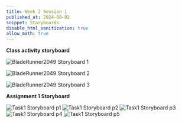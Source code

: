 ```yaml
---
title: Week 2 Session 1
published_at: 2024-08-02
snippet: Storyboards
disable_html_sanitization: true
allow_math: true
---
```


**Class activity storyboard**

![BladeRunner2049 Storyboard 1](Storyboard_P1.jpg)

![BladeRunner2049 Storyboard 2](Storyboard_P2.jpg)

![BladeRunner2049 Storyboard 3](Storyboard_P3.jpg)

**Assignment 1 Storyboard**

![Task1 Storyboard p1](T1_Storyboard_p1.jpg)
![Task1 Storyboard p2](T1_Storyboard_p2.jpg)
![Task1 Storyboard p3](T1_Storyboard_p3.jpg)
![Task1 Storyboard p4](T1_Storyboard_p4.jpg)
![Task1 Storyboard p5](T1_Storyboard_p5.jpg)